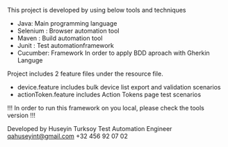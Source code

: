 This project is developed by using below tools and techniques
  - Java: Main programming language
  - Selenium : Browser automation tool
  - Maven : Build automation tool
  - Junit : Test automationframework
  - Cucumber: Framework In order to apply BDD aproach with Gherkin Languge

Project includes 2 feature files under the resource file. 
  * device.feature includes bulk device list export and validation scenarios
  * actionToken.feature includes Action Tokens page test scenarios

!!! In order to run this framework on you local, please check the tools version !!!

Developed by 
Huseyin Turksoy
Test Automation Engineer
qahuseyint@gmail.com
+32 456 92 07 02
